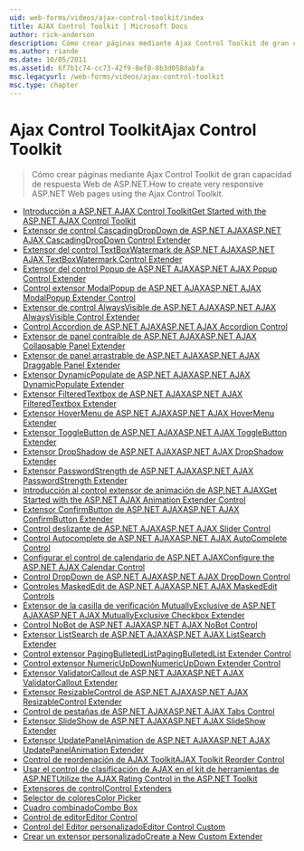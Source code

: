 ```yaml
---
uid: web-forms/videos/ajax-control-toolkit/index
title: AJAX Control Toolkit | Microsoft Docs
author: rick-anderson
description: Cómo crear páginas mediante Ajax Control Toolkit de gran capacidad de respuesta Web de ASP.NET.
ms.author: riande
ms.date: 10/05/2011
ms.assetid: 6f7b1c74-cc73-42f9-8ef0-8b3d058dabfa
msc.legacyurl: /web-forms/videos/ajax-control-toolkit
msc.type: chapter
---
```

<a name="ajax-control-toolkit"></a><span data-ttu-id="40dd2-103">Ajax Control Toolkit</span><span class="sxs-lookup"><span data-stu-id="40dd2-103">Ajax Control Toolkit</span></span>
====================
> <span data-ttu-id="40dd2-104">Cómo crear páginas mediante Ajax Control Toolkit de gran capacidad de respuesta Web de ASP.NET.</span><span class="sxs-lookup"><span data-stu-id="40dd2-104">How to create very responsive ASP.NET Web pages using the Ajax Control Toolkit.</span></span>


- [<span data-ttu-id="40dd2-105">Introducción a ASP.NET AJAX Control Toolkit</span><span class="sxs-lookup"><span data-stu-id="40dd2-105">Get Started with the ASP.NET AJAX Control Toolkit</span></span>](how-do-i-get-started-with-the-aspnet-ajax-control-toolkit.md)
- [<span data-ttu-id="40dd2-106">Extensor de control CascadingDropDown de ASP.NET AJAX</span><span class="sxs-lookup"><span data-stu-id="40dd2-106">ASP.NET AJAX CascadingDropDown Control Extender</span></span>](how-do-i-use-the-aspnet-ajax-cascadingdropdown-control-extender.md)
- [<span data-ttu-id="40dd2-107">Extensor del control TextBoxWatermark de ASP.NET AJAX</span><span class="sxs-lookup"><span data-stu-id="40dd2-107">ASP.NET AJAX TextBoxWatermark Control Extender</span></span>](how-do-i-use-the-aspnet-ajax-textboxwatermark-control-extender.md)
- [<span data-ttu-id="40dd2-108">Extensor del control Popup de ASP.NET AJAX</span><span class="sxs-lookup"><span data-stu-id="40dd2-108">ASP.NET AJAX Popup Control Extender</span></span>](how-do-i-use-the-aspnet-ajax-popup-control-extender.md)
- [<span data-ttu-id="40dd2-109">Control extensor ModalPopup de ASP.NET AJAX</span><span class="sxs-lookup"><span data-stu-id="40dd2-109">ASP.NET AJAX ModalPopup Extender Control</span></span>](how-do-i-use-the-aspnet-ajax-modalpopup-extender-control.md)
- [<span data-ttu-id="40dd2-110">Extensor de control AlwaysVisible de ASP.NET AJAX</span><span class="sxs-lookup"><span data-stu-id="40dd2-110">ASP.NET AJAX AlwaysVisible Control Extender</span></span>](how-do-i-use-the-aspnet-ajax-alwaysvisible-control-extender.md)
- [<span data-ttu-id="40dd2-111">Control Accordion de ASP.NET AJAX</span><span class="sxs-lookup"><span data-stu-id="40dd2-111">ASP.NET AJAX Accordion Control</span></span>](how-do-i-use-the-aspnet-ajax-accordion-control.md)
- [<span data-ttu-id="40dd2-112">Extensor de panel contraíble de ASP.NET AJAX</span><span class="sxs-lookup"><span data-stu-id="40dd2-112">ASP.NET AJAX Collapsable Panel Extender</span></span>](how-do-i-use-the-aspnet-ajax-collapsable-panel-extender.md)
- [<span data-ttu-id="40dd2-113">Extensor de panel arrastrable de ASP.NET AJAX</span><span class="sxs-lookup"><span data-stu-id="40dd2-113">ASP.NET AJAX Draggable Panel Extender</span></span>](how-do-i-use-the-aspnet-ajax-draggable-panel-extender.md)
- [<span data-ttu-id="40dd2-114">Extensor DynamicPopulate de ASP.NET AJAX</span><span class="sxs-lookup"><span data-stu-id="40dd2-114">ASP.NET AJAX DynamicPopulate Extender</span></span>](how-do-i-use-the-aspnet-ajax-dynamicpopulate-extender.md)
- [<span data-ttu-id="40dd2-115">Extensor FilteredTextbox de ASP.NET AJAX</span><span class="sxs-lookup"><span data-stu-id="40dd2-115">ASP.NET AJAX FilteredTextbox Extender</span></span>](how-do-i-use-the-aspnet-ajax-filteredtextbox-extender.md)
- [<span data-ttu-id="40dd2-116">Extensor HoverMenu de ASP.NET AJAX</span><span class="sxs-lookup"><span data-stu-id="40dd2-116">ASP.NET AJAX HoverMenu Extender</span></span>](how-do-i-use-the-aspnet-ajax-hovermenu-extender.md)
- [<span data-ttu-id="40dd2-117">Extensor ToggleButton de ASP.NET AJAX</span><span class="sxs-lookup"><span data-stu-id="40dd2-117">ASP.NET AJAX ToggleButton Extender</span></span>](how-do-i-use-the-aspnet-ajax-togglebutton-extender.md)
- [<span data-ttu-id="40dd2-118">Extensor DropShadow de ASP.NET AJAX</span><span class="sxs-lookup"><span data-stu-id="40dd2-118">ASP.NET AJAX DropShadow Extender</span></span>](how-do-i-use-the-aspnet-ajax-dropshadow-extender.md)
- [<span data-ttu-id="40dd2-119">Extensor PasswordStrength de ASP.NET AJAX</span><span class="sxs-lookup"><span data-stu-id="40dd2-119">ASP.NET AJAX PasswordStrength Extender</span></span>](how-do-i-use-the-aspnet-ajax-passwordstrength-extender.md)
- [<span data-ttu-id="40dd2-120">Introducción al control extensor de animación de ASP.NET AJAX</span><span class="sxs-lookup"><span data-stu-id="40dd2-120">Get Started with the ASP.NET AJAX Animation Extender Control</span></span>](how-do-i-get-started-with-the-aspnet-ajax-animation-extender-control.md)
- [<span data-ttu-id="40dd2-121">Extensor ConfirmButton de ASP.NET AJAX</span><span class="sxs-lookup"><span data-stu-id="40dd2-121">ASP.NET AJAX ConfirmButton Extender</span></span>](how-do-i-use-the-aspnet-ajax-confirmbutton-extender.md)
- [<span data-ttu-id="40dd2-122">Control deslizante de ASP.NET AJAX</span><span class="sxs-lookup"><span data-stu-id="40dd2-122">ASP.NET AJAX Slider Control</span></span>](how-do-i-use-the-aspnet-ajax-slider-control.md)
- [<span data-ttu-id="40dd2-123">Control Autocomplete de ASP.NET AJAX</span><span class="sxs-lookup"><span data-stu-id="40dd2-123">ASP.NET AJAX AutoComplete Control</span></span>](how-do-i-use-the-aspnet-ajax-autocomplete-control.md)
- [<span data-ttu-id="40dd2-124">Configurar el control de calendario de ASP.NET AJAX</span><span class="sxs-lookup"><span data-stu-id="40dd2-124">Configure the ASP.NET AJAX Calendar Control</span></span>](how-do-i-configure-the-aspnet-ajax-calendar-control.md)
- [<span data-ttu-id="40dd2-125">Control DropDown de ASP.NET AJAX</span><span class="sxs-lookup"><span data-stu-id="40dd2-125">ASP.NET AJAX DropDown Control</span></span>](how-do-i-use-the-aspnet-ajax-dropdown-control.md)
- [<span data-ttu-id="40dd2-126">Controles MaskedEdit de ASP.NET AJAX</span><span class="sxs-lookup"><span data-stu-id="40dd2-126">ASP.NET AJAX MaskedEdit Controls</span></span>](how-do-i-use-the-aspnet-ajax-maskededit-controls.md)
- [<span data-ttu-id="40dd2-127">Extensor de la casilla de verificación MutuallyExclusive de ASP.NET AJAX</span><span class="sxs-lookup"><span data-stu-id="40dd2-127">ASP.NET AJAX MutuallyExclusive Checkbox Extender</span></span>](how-do-i-use-the-aspnet-ajax-mutuallyexclusive-checkbox-extender.md)
- [<span data-ttu-id="40dd2-128">Control NoBot de ASP.NET AJAX</span><span class="sxs-lookup"><span data-stu-id="40dd2-128">ASP.NET AJAX NoBot Control</span></span>](how-do-i-use-the-aspnet-ajax-nobot-control.md)
- [<span data-ttu-id="40dd2-129">Extensor ListSearch de ASP.NET AJAX</span><span class="sxs-lookup"><span data-stu-id="40dd2-129">ASP.NET AJAX ListSearch Extender</span></span>](how-do-i-use-the-aspnet-ajax-listsearch-extender.md)
- [<span data-ttu-id="40dd2-130">Control extensor PagingBulletedList</span><span class="sxs-lookup"><span data-stu-id="40dd2-130">PagingBulletedList Extender Control</span></span>](how-do-i-use-the-pagingbulletedlist-extender-control.md)
- [<span data-ttu-id="40dd2-131">Control extensor NumericUpDown</span><span class="sxs-lookup"><span data-stu-id="40dd2-131">NumericUpDown Extender Control</span></span>](how-do-i-use-the-numericupdown-extender-control.md)
- [<span data-ttu-id="40dd2-132">Extensor ValidatorCallout de ASP.NET AJAX</span><span class="sxs-lookup"><span data-stu-id="40dd2-132">ASP.NET AJAX ValidatorCallout Extender</span></span>](how-do-i-use-the-aspnet-ajax-validatorcallout-extender.md)
- [<span data-ttu-id="40dd2-133">Extensor ResizableControl de ASP.NET AJAX</span><span class="sxs-lookup"><span data-stu-id="40dd2-133">ASP.NET AJAX ResizableControl Extender</span></span>](how-do-i-use-the-aspnet-ajax-resizablecontrol-extender.md)
- [<span data-ttu-id="40dd2-134">Control de pestañas de ASP.NET AJAX</span><span class="sxs-lookup"><span data-stu-id="40dd2-134">ASP.NET AJAX Tabs Control</span></span>](how-do-i-use-the-aspnet-ajax-tabs-control.md)
- [<span data-ttu-id="40dd2-135">Extensor SlideShow de ASP.NET AJAX</span><span class="sxs-lookup"><span data-stu-id="40dd2-135">ASP.NET AJAX SlideShow Extender</span></span>](how-do-i-use-the-aspnet-ajax-slideshow-extender.md)
- [<span data-ttu-id="40dd2-136">Extensor UpdatePanelAnimation de ASP.NET AJAX</span><span class="sxs-lookup"><span data-stu-id="40dd2-136">ASP.NET AJAX UpdatePanelAnimation Extender</span></span>](how-do-i-use-the-aspnet-ajax-updatepanelanimation-extender.md)
- [<span data-ttu-id="40dd2-137">Control de reordenación de AJAX Toolkit</span><span class="sxs-lookup"><span data-stu-id="40dd2-137">AJAX Toolkit Reorder Control</span></span>](how-do-i-the-ajax-toolkit-reorder-control.md)
- [<span data-ttu-id="40dd2-138">Usar el control de clasificación de AJAX en el kit de herramientas de ASP.NET</span><span class="sxs-lookup"><span data-stu-id="40dd2-138">Utilize the AJAX Rating Control in the ASP.NET Toolkit</span></span>](utilize-the-ajax-rating-control-in-the-aspnet-toolkit.md)
- [<span data-ttu-id="40dd2-139">Extensores de control</span><span class="sxs-lookup"><span data-stu-id="40dd2-139">Control Extenders</span></span>](control-extenders.md)
- [<span data-ttu-id="40dd2-140">Selector de colores</span><span class="sxs-lookup"><span data-stu-id="40dd2-140">Color Picker</span></span>](color-picker.md)
- [<span data-ttu-id="40dd2-141">Cuadro combinado</span><span class="sxs-lookup"><span data-stu-id="40dd2-141">Combo Box</span></span>](combo-box.md)
- [<span data-ttu-id="40dd2-142">Control de editor</span><span class="sxs-lookup"><span data-stu-id="40dd2-142">Editor Control</span></span>](editor-control.md)
- [<span data-ttu-id="40dd2-143">Control del Editor personalizado</span><span class="sxs-lookup"><span data-stu-id="40dd2-143">Editor Control Custom</span></span>](editor-control-custom.md)
- [<span data-ttu-id="40dd2-144">Crear un extensor personalizado</span><span class="sxs-lookup"><span data-stu-id="40dd2-144">Create a New Custom Extender</span></span>](create-a-new-custom-extender.md)
